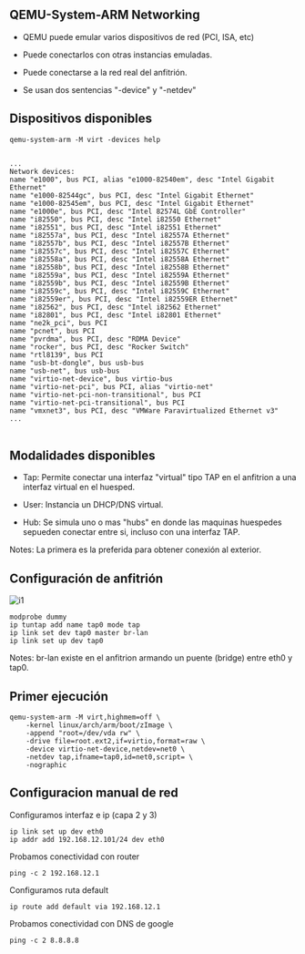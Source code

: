 ## QEMU-System-ARM Networking

* QEMU puede emular varios dispositivos de red (PCI, ISA, etc)
* Puede conectarlos con otras instancias emuladas.
* Puede conectarse a la red real del anfitrión.

* Se usan dos sentencias "-device" y "-netdev"


## Dispositivos disponibles

```text
qemu-system-arm -M virt -devices help
```

<pre data-cc="false">
<code class="text"> 
...
Network devices:
name "e1000", bus PCI, alias "e1000-82540em", desc "Intel Gigabit Ethernet"
name "e1000-82544gc", bus PCI, desc "Intel Gigabit Ethernet"
name "e1000-82545em", bus PCI, desc "Intel Gigabit Ethernet"
name "e1000e", bus PCI, desc "Intel 82574L GbE Controller"
name "i82550", bus PCI, desc "Intel i82550 Ethernet"
name "i82551", bus PCI, desc "Intel i82551 Ethernet"
name "i82557a", bus PCI, desc "Intel i82557A Ethernet"
name "i82557b", bus PCI, desc "Intel i82557B Ethernet"
name "i82557c", bus PCI, desc "Intel i82557C Ethernet"
name "i82558a", bus PCI, desc "Intel i82558A Ethernet"
name "i82558b", bus PCI, desc "Intel i82558B Ethernet"
name "i82559a", bus PCI, desc "Intel i82559A Ethernet"
name "i82559b", bus PCI, desc "Intel i82559B Ethernet"
name "i82559c", bus PCI, desc "Intel i82559C Ethernet"
name "i82559er", bus PCI, desc "Intel i82559ER Ethernet"
name "i82562", bus PCI, desc "Intel i82562 Ethernet"
name "i82801", bus PCI, desc "Intel i82801 Ethernet"
name "ne2k_pci", bus PCI
name "pcnet", bus PCI
name "pvrdma", bus PCI, desc "RDMA Device"
name "rocker", bus PCI, desc "Rocker Switch"
name "rtl8139", bus PCI
name "usb-bt-dongle", bus usb-bus
name "usb-net", bus usb-bus
name "virtio-net-device", bus virtio-bus
name "virtio-net-pci", bus PCI, alias "virtio-net"
name "virtio-net-pci-non-transitional", bus PCI
name "virtio-net-pci-transitional", bus PCI
name "vmxnet3", bus PCI, desc "VMWare Paravirtualized Ethernet v3"
...
</code>
</pre>


## Modalidades disponibles

* Tap: Permite conectar una interfaz "virtual" tipo TAP en el anfitrion a una interfaz virtual en el huesped.

* User: Instancia un DHCP/DNS virtual.

* Hub: Se simula uno o mas "hubs" en donde las maquinas huespedes sepueden conectar entre si, incluso con una interfaz TAP.

Notes: La primera es la preferida para obtener conexión al exterior.


## Configuración de anfitrión

![i1](myassets/qemu-arm-net-diagram.png)
```text
modprobe dummy
ip tuntap add name tap0 mode tap
ip link set dev tap0 master br-lan
ip link set up dev tap0
```

Notes: br-lan existe en el anfitrion armando un puente (bridge) entre eth0 y tap0.


## Primer ejecución

```text
qemu-system-arm -M virt,highmem=off \
    -kernel linux/arch/arm/boot/zImage \
    -append "root=/dev/vda rw" \
    -drive file=root.ext2,if=virtio,format=raw \
    -device virtio-net-device,netdev=net0 \
    -netdev tap,ifname=tap0,id=net0,script= \
    -nographic
```


## Configuracion manual de red

Configuramos interfaz e ip (capa 2 y 3)
```text
ip link set up dev eth0
ip addr add 192.168.12.101/24 dev eth0
```

Probamos conectividad con router
```text
ping -c 2 192.168.12.1
```

Configuramos ruta default
```text
ip route add default via 192.168.12.1
```

Probamos conectividad con DNS de google
```text
ping -c 2 8.8.8.8
```